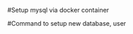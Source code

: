#Setup mysql via docker container

[//]: # (docker run --name ecomm-db -e MYSQL_ROOT_PASSWORD=root -d -p 3306:3306 mysql)
[//]: # (docker exec -it ecomm-db mysql -uroot -proot)

#Command to setup new database, user

[//]: # (CREATE  DATABASE userservice;)
[//]: # (CREATE USER "userservice"@"%" IDENTIFIED BY "userservice";)
[//]: # (GRANT ALL PRIVILEGES ON userservice.* TO  "userservice"@"%";)
